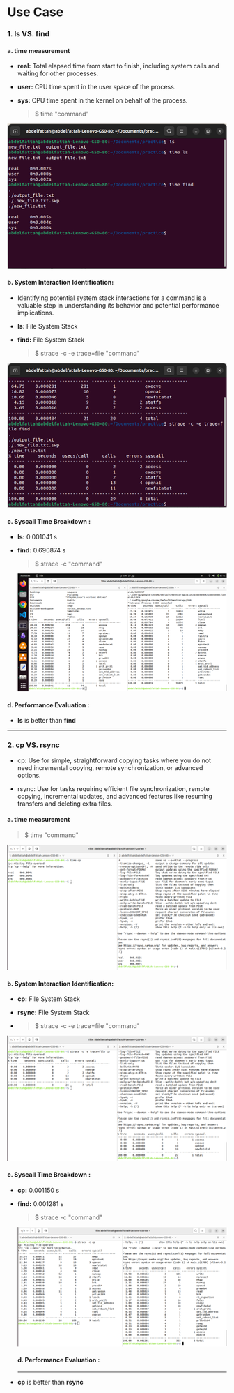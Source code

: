 <h1>Use Case</h1>
<h3>1. ls VS. find</h3>
<h4>a. time measurement</h4>

- <strong>real:</strong> Total elapsed time from start to finish, including system calls and waiting for other processes.

- <strong>user:</strong> CPU time spent in the user space of the process.

- <strong>sys:</strong> CPU time spent in the kernel on behalf of the process.

  > $ time "command"

![ Result  ](time1.png "lsVSfind")

<h4>b. System Interaction Identification:</h4>

- Identifying potential system stack interactions for a command is a valuable step in understanding its behavior and potential performance implications.

 - <strong>ls:</strong> File System Stack

- <strong>find:</strong> File System Stack

  > $ strace -c -e trace=file "command"

![ Result  ](systemCallInteract_ls_vs_find.png "lsVSfind")

<h4>c. Syscall Time Breakdown :</h4>

 - <strong>ls:</strong> 0.001041 s

- <strong>find:</strong> 0.690874 s

  > $ strace -c "command"

  ![ Result  ](SystemCallBreakdown_ls_VS_find.png "lsVSfind")
  

<h4>d. Performance Evaluation :</h4>

- <strong>ls</strong> is better than <strong>find</strong>

---------------------------------------------------------

<h3>2. cp VS. rsync</h3>

- cp: Use for simple, straightforward copying tasks where you do not need incremental copying,
remote synchronization, or advanced options.

- rsync: Use for tasks requiring efficient file synchronization, remote copying, incremental updates, and advanced features like resuming transfers and deleting extra files.

<h4>a. time measurement</h4>

 > $ time "command"

![ Result  ](SysCall_cp_VS_rsync.png "cpVSrsync")

<h4>b. System Interaction Identification:</h4>

 - <strong>cp:</strong> File System Stack

- <strong>rsync:</strong> File System Stack
- 
  > $ strace -c -e trace=file "command"

![ Result  ](systemCallInteract_cp_vs_rsync.png "cpVSrsync")


<h4>c. Syscall Time Breakdown :</h4>

 - <strong>cp:</strong> 0.001150 s

- <strong>find:</strong> 0.001281 s

  > $ strace -c "command"

  ![ Result  ](SystemCallBreakdown_cp_VS_rsync.png "cpVSrsync")

  <h4>d. Performance Evaluation :</h4>

  ---------------------------------------------------------



- <strong>cp</strong> is better than <strong>rsync</strong>

